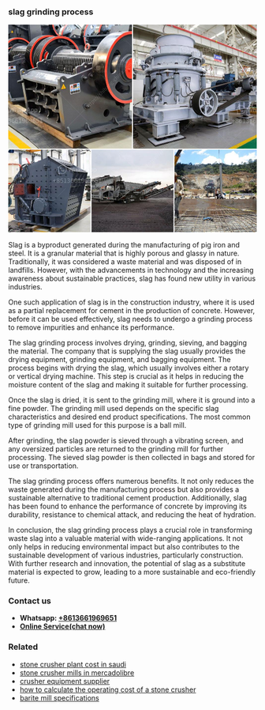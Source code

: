 <h3>slag grinding process</h3><img src='1706754181.jpg' alt=''><p>Slag is a byproduct generated during the manufacturing of pig iron and steel. It is a granular material that is highly porous and glassy in nature. Traditionally, it was considered a waste material and was disposed of in landfills. However, with the advancements in technology and the increasing awareness about sustainable practices, slag has found new utility in various industries.</p><p>One such application of slag is in the construction industry, where it is used as a partial replacement for cement in the production of concrete. However, before it can be used effectively, slag needs to undergo a grinding process to remove impurities and enhance its performance.</p><p>The slag grinding process involves drying, grinding, sieving, and bagging the material. The company that is supplying the slag usually provides the drying equipment, grinding equipment, and bagging equipment. The process begins with drying the slag, which usually involves either a rotary or vertical drying machine. This step is crucial as it helps in reducing the moisture content of the slag and making it suitable for further processing.</p><p>Once the slag is dried, it is sent to the grinding mill, where it is ground into a fine powder. The grinding mill used depends on the specific slag characteristics and desired end product specifications. The most common type of grinding mill used for this purpose is a ball mill.</p><p>After grinding, the slag powder is sieved through a vibrating screen, and any oversized particles are returned to the grinding mill for further processing. The sieved slag powder is then collected in bags and stored for use or transportation.</p><p>The slag grinding process offers numerous benefits. It not only reduces the waste generated during the manufacturing process but also provides a sustainable alternative to traditional cement production. Additionally, slag has been found to enhance the performance of concrete by improving its durability, resistance to chemical attack, and reducing the heat of hydration.</p><p>In conclusion, the slag grinding process plays a crucial role in transforming waste slag into a valuable material with wide-ranging applications. It not only helps in reducing environmental impact but also contributes to the sustainable development of various industries, particularly construction. With further research and innovation, the potential of slag as a substitute material is expected to grow, leading to a more sustainable and eco-friendly future.</p><h3>Contact us</h3><ul><li><strong>Whatsapp:&nbsp;<a href="https://wa.me/8613661969651">+8613661969651</a></strong></li><li><a href="https://swt.shibang-china.com/?git&amp;zhl&amp;slag grinding process"><strong>Online Service(chat now)</strong></a></li></ul><h3>Related</h3><ul><li><a href='stone crusher plant cost in saudi.md'>stone crusher plant cost in saudi</a></li><li><a href='stone crusher mills in mercadolibre.md'>stone crusher mills in mercadolibre</a></li><li><a href='crusher equipment supplier.md'>crusher equipment supplier</a></li><li><a href='how to calculate the operating cost of a stone crusher.md'>how to calculate the operating cost of a stone crusher</a></li><li><a href='barite mill specifications.md'>barite mill specifications</a></li></ul>